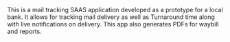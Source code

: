 This is a mail tracking SAAS application developed as a prototype for a local bank.  It allows for tracking mail delivery as well as Turnaround time along with live notifications on delivery. This app also generates PDFs for waybill and reports. 
